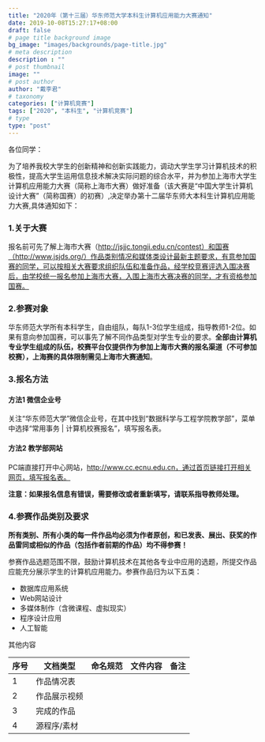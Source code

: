 ```yaml
---
title: "2020年（第十三届）华东师范大学本科生计算机应用能力大赛通知"
date: 2019-10-08T15:27:17+08:00
draft: false
# page title background image
bg_image: "images/backgrounds/page-title.jpg"
# meta description
description : ""
# post thumbnail
image: ""
# post author
author: "戴李君"
# taxonomy
categories: ["计算机竞赛"]
tags: ["2020", "本科生", "计算机竞赛"]
# type
type: "post"
---
```


各位同学：

为了培养我校大学生的创新精神和创新实践能力，调动大学生学习计算机技术的积极性，提高大学生运用信息技术解决实际问题的综合水平，并为参加上海市大学生计算机应用能力大赛（简称上海市大赛）做好准备（该大赛是“中国大学生计算机设计大赛”（简称国赛）的初赛）,决定举办第十二届华东师大本科生计算机应用能力大赛,具体通知如下：

### 1.关于大赛

报名前可先了解上海市大赛（http://jsjjc.tongji.edu.cn/contest）和国赛（http://www.jsjds.org/）作品类别情况和媒体类设计最新主题要求，有意参加国赛的同学，可以按相关大赛要求组织队伍和准备作品，经学校竞赛评选入围决赛后，由学校统一报名参加上海市大赛，入围上海市大赛决赛的同学，才有资格参加国赛。

### 2.参赛对象

华东师范大学所有本科学生，自由组队，每队1-3位学生组成，指导教师1-2位。如果有意向参加国赛，可以事先了解不同作品类型对学生专业的要求。**全部由计算机专业学生组成的队伍，校赛平台仅提供作为参加上海市大赛的报名渠道（不可参加校赛），上海赛的具体限制需见上海市大赛通知**。

### 3.报名方法

#### 方法1 微信企业号

关注“华东师范大学”微信企业号，在其中找到“数据科学与工程学院教学部”，菜单中选择“常用事务 | 计算机校赛报名”，填写报名表。

#### 方法2 教学部网站

PC端直接打开中心网站，http://www.cc.ecnu.edu.cn，通过首页链接打开相关网页，填写报名表。

**注意：如果报名信息有错误，需要修改或者重新填写，请联系指导教师处理。**

### 4.参赛作品类别及要求

**所有类别、所有小类的每一件作品均必须为作者原创，和已发表、展出、获奖的作品雷同或相似的作品（包括作者前期的作品）均不得参赛！**

参赛作品选题范围不限，鼓励计算机技术在其他各专业中应用的选题，所提交作品应能充分展示学生的计算机应用能力。参赛作品归为以下五类：

* 数据库应用系统
* Web网站设计
* 多媒体制作（含微课程、虚拟现实）
* 程序设计应用
* 人工智能

其他内容



| 序号 | 文档类型     | 命名规范 | 文件内容 | 备注 |
| ---- | ------------ | -------- | -------- | ---- |
| 1    | 作品情况表   |          |          |      |
| 2    | 作品展示视频 |          |          |      |
| 3    | 完成的作品   |          |          |      |
| 4    | 源程序/素材  |          |          |      |


